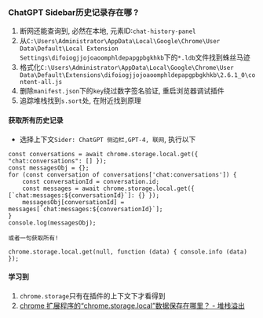 ### ChatGPT Sidebar历史记录存在哪 ?
1. 断网还能查询到, 必然在本地, 元素ID:`chat-history-panel`
2. 从`C:\Users\Administrator\AppData\Local\Google\Chrome\User Data\Default\Local Extension Settings\difoiogjjojoaoomphldepapgpbgkhkb`下的`*.ldb`文件找到蛛丝马迹
3. 格式化`C:\Users\Administrator\AppData\Local\Google\Chrome\User Data\Default\Extensions\difoiogjjojoaoomphldepapgpbgkhkb\2.6.1_0\content-all.js`
4. 删除`manifest.json`下的`key`绕过数字签名验证, 重启浏览器调试插件
5. 追踪堆栈找到`s.sort`处, 在附近找到原理
#### 获取所有历史记录
- 选择上下文`Sider: ChatGPT 侧边栏,GPT-4, 联网`, 执行以下
```JS
const conversations = await chrome.storage.local.get({ "chat:conversations": [] });
const messagesObj = {};
for (const conversation of conversations['chat:conversations']) {
    const conversationId = conversation.id;
    const messages = await chrome.storage.local.get({ [`chat:messages:${conversationId}`]: {} });
    messagesObj[conversationId] = messages[`chat:messages:${conversationId}`];
}
console.log(messagesObj);

或者一句获取所有!

chrome.storage.local.get(null, function (data) { console.info (data) });
```
#### 学习到
1. `chrome.storage`只有在插件的上下文下才看得到
2. [chrome 扩展程序的“chrome.storage.local”数据保存在哪里？ - 堆栈溢出](https://stackoverflow.com/questions/17774857/where-is-chrome-extensions-chrome-storage-local-data-saved)

